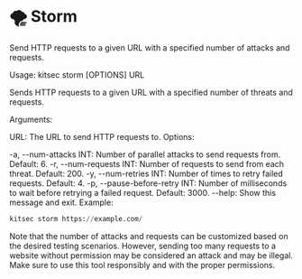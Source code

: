 # 🌪️ Storm

Send HTTP requests to a given URL with a specified number of attacks and requests.

Usage: kitsec storm [OPTIONS] URL

Sends HTTP requests to a given URL with a specified number of threats and requests.

Arguments:

URL: The URL to send HTTP requests to.
Options:

-a, --num-attacks INT: Number of parallel attacks to send requests from. Default: 6.
-r, --num-requests INT: Number of requests to send from each threat. Default: 200.
-y, --num-retries INT: Number of times to retry failed requests. Default: 4.
-p, --pause-before-retry INT: Number of milliseconds to wait before retrying a failed request. Default: 3000.
--help: Show this message and exit.
Example:

```py
kitsec storm https://example.com/
```

Note that the number of attacks and requests can be customized based on the desired testing scenarios. However, sending too many requests to a website without permission may be considered an attack and may be illegal. Make sure to use this tool responsibly and with the proper permissions.